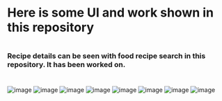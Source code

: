 # Here is some UI and work shown in this repository
#
### Recipe details can be seen with food recipe search in this repository. It has been worked on.
#
![image](https://github.com/DeveloperOmarFaruk/JS-Meal-Search/assets/75971859/784a288b-6b48-446d-a020-b8cb59d93df8)
![image](https://github.com/DeveloperOmarFaruk/JS-Meal-Search/assets/75971859/a4d35ac7-246e-4ccd-b845-90d43562e498)
![image](https://github.com/DeveloperOmarFaruk/JS-Meal-Search/assets/75971859/260b158a-b0ea-4a01-a752-1545c70d2f40)
![image](https://github.com/DeveloperOmarFaruk/JS-Meal-Search/assets/75971859/a1d2a6d3-636f-411f-a0a5-fd46c1d1e3df)
![image](https://github.com/DeveloperOmarFaruk/JS-Meal-Search/assets/75971859/f917d0e0-9f36-485b-ac25-e870c8dfc331)
![image](https://github.com/DeveloperOmarFaruk/JS-Meal-Search/assets/75971859/970d30eb-ddb5-4943-bbad-89acee8cd6e0)
![image](https://github.com/DeveloperOmarFaruk/JS-Meal-Search/assets/75971859/007ee9d3-c053-46f8-9c68-33d65a640137)
![image](https://github.com/DeveloperOmarFaruk/JS-Meal-Search/assets/75971859/a89f255f-b931-4964-836a-f45c4f7c6e2e)

